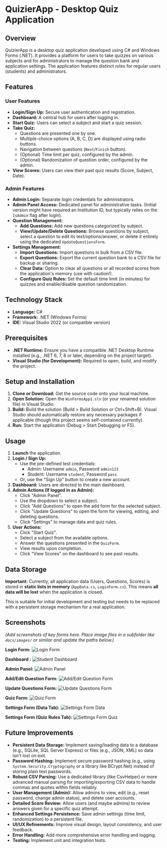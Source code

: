 # QuizierApp - Desktop Quiz Application

## Overview

QuizierApp is a desktop quiz application developed using C# and Windows Forms (.NET). It provides a platform for users to take quizzes on various subjects and for administrators to manage the question bank and application settings. The application features distinct roles for regular users (students) and administrators.

## Features

### User Features
*   **Login/Sign Up:** Secure user authentication and registration.
*   **Dashboard:** A central hub for users after logging in.
*   **Start Quiz:** Users can select a subject and start a quiz session.
*   **Take Quiz:**
    *   Questions are presented one by one.
    *   Multiple-choice options (A, B, C, D) are displayed using radio buttons.
    *   Navigation between questions (`Next`/`Finish` button).
    *   (Optional) Time limit per quiz, configured by the admin.
    *   (Optional) Randomization of question order, configured by the admin.
*   **View Scores:** Users can view their past quiz results (Score, Subject, Date).

### Admin Features
*   **Admin Login:** Separate login credentials for administrators.
*   **Admin Panel Access:** Dedicated panel for administrative tasks. (Initial version might have required an Institution ID, but typically relies on the `IsAdmin` flag after login).
*   **Question Management:**
    *   **Add Questions:** Add new questions categorized by subject.
    *   **View/Update/Delete Questions:** Browse questions by subject, select a question to edit its text/options/answer, or delete it entirely using the dedicated `UpdateQuestionsForm`.
*   **Settings Management:**
    *   **Import Questions:** Import questions in bulk from a CSV file.
    *   **Export Questions:** Export the current question bank to a CSV file for backup or sharing.
    *   **Clear Data:** Option to clear all questions or all recorded scores from the application's memory (use with caution!).
    *   **Configure Quiz Rules:** Set the default time limit (in minutes) for quizzes and enable/disable question randomization.

## Technology Stack

*   **Language:** C#
*   **Framework:** .NET (Windows Forms)
*   **IDE:** Visual Studio 2022 (or compatible version)

## Prerequisites

*   **.NET Runtime:** Ensure you have a compatible .NET Desktop Runtime installed (e.g., .NET 6, 7, 8 or later, depending on the project target).
*   **Visual Studio (for Development):** Required to open, build, and modify the project.

## Setup and Installation

1.  **Clone or Download:** Get the source code onto your local machine.
2.  **Open Solution:** Open the `WinFormsApp1.sln` (or your renamed solution file) in Visual Studio.
3.  **Build:** Build the solution (Build > Build Solution or Ctrl+Shift+B). Visual Studio should automatically restore any necessary packages if applicable (though this project seems self-contained currently).
4.  **Run:** Start the application (Debug > Start Debugging or F5).

## Usage

1.  **Launch** the application.
2.  **Login / Sign Up:**
    *   Use the pre-defined test credentials:
        *   Admin: Username `admin`, Password `admin123`
        *   Student: Username `student`, Password `pass`
    *   Or, use the "Sign Up" button to create a new account.
3.  **Dashboard:** Users are directed to the main dashboard.
4.  **Admin Actions (If logged in as Admin):**
    *   Click "Admin Panel".
    *   Use the dropdown to select a subject.
    *   Click "Add Questions" to open the add form for the selected subject.
    *   Click "Update Questions" to open the form for viewing, editing, and deleting questions.
    *   Click "Settings" to manage data and quiz rules.
5.  **User Actions:**
    *   Click "Start Quiz".
    *   Select a subject from the available options.
    *   Answer the questions presented in the `QuizForm`.
    *   View results upon completion.
    *   Click "View Scores" on the dashboard to see past results.

## Data Storage

**Important:** Currently, all application data (Users, Questions, Scores) is stored in **static lists in memory** (`AppData.cs`, `LoginForm.cs`). This means **all data will be lost** when the application is closed.

This is suitable for initial development and testing but needs to be replaced with a persistent storage mechanism for a real application.

## Screenshots

*(Add screenshots of key forms here. Place image files in a subfolder like `docs/images/` or similar and update the paths below.)*

**Login Form:**
![Login Form](C:\Users\ahmed\OneDrive\Desktop\screenshots\login.jpg)

**Dashboard :**
![Student Dashboard](C:\Users\ahmed\OneDrive\Desktop\screenshots\dashboard.jpg)

**Admin Panel:**
![Admin Panel](C:\Users\ahmed\OneDrive\Desktop\screenshots\adminPanel.jpg)

**Add/Edit Question Form:**
![Add/Edit Question Form](C:\Users\ahmed\OneDrive\Desktop\screenshots\addNewQuestion.jpg)

**Update Questions Form:**
![Update Questions Form](C:\Users\ahmed\OneDrive\Desktop\screenshots\updateQuestion.jpg)

**Quiz Form:**
![Quiz Form](C:\Users\ahmed\OneDrive\Desktop\screenshots\quizForm.jpg)

**Settings Form (Data Tab):**
![Settings Form Data](C:\Users\ahmed\OneDrive\Desktop\screenshots\adminSettings_dataManagement.jpg)

**Settings Form (Quiz Rules Tab):**
![Settings Form Quiz](C:\Users\ahmed\OneDrive\Desktop\screenshots\adminSettings_quizRules.jpg)

## Future Improvements

*   **Persistent Data Storage:** Implement saving/loading data to a database (e.g., SQLite, SQL Server Express) or files (e.g., JSON, XML) so data isn't lost on exit.
*   **Password Hashing:** Implement secure password hashing (e.g., using `System.Security.Cryptography` or a library like BCrypt.Net) instead of storing plain text passwords.
*   **Robust CSV Parsing:** Use a dedicated library (like CsvHelper) or more advanced manual parsing for importing/exporting CSV data to handle commas and quotes within fields reliably.
*   **User Management (Admin):** Allow admins to view, edit (e.g., reset password, change admin status), and delete user accounts.
*   **Detailed Score Review:** Allow users (and maybe admins) to review answers given for a specific quiz attempt.
*   **Enhanced Settings Persistence:** Save admin settings (time limit, randomization) to a persistent file.
*   **UI/UX Refinements:** Improve visual design, layout consistency, and user feedback.
*   **Error Handling:** Add more comprehensive error handling and logging.
*   **Testing:** Implement unit and integration tests.
